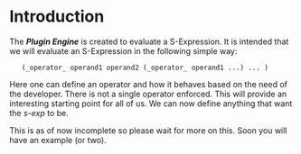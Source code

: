 # Introduction #

The **_Plugin Engine_** is created to evaluate a S-Expression. It is intended that we will evaluate an S-Expression in the following simple way:

```
   (_operator_ operand1 operand2 (_operator_ operand1 ...) ... )
```

Here one can define an operator and how it behaves based on the need of the developer. There is not a single operator enforced. This will provide an interesting starting point for all of us. We can now define anything that want the _s-exp_ to be.

This is as of now incomplete so please wait for more on this. Soon you will have an example (or two).